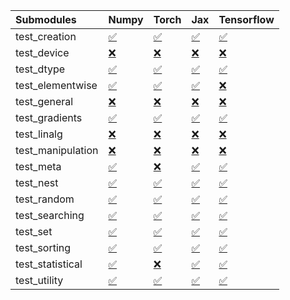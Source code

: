 | Submodules        | Numpy                                                                                                                           | Torch                                                                                                                           | Jax                                                                                                                             | Tensorflow                                                                                                                      |
|:------------------|:--------------------------------------------------------------------------------------------------------------------------------|:--------------------------------------------------------------------------------------------------------------------------------|:--------------------------------------------------------------------------------------------------------------------------------|:--------------------------------------------------------------------------------------------------------------------------------|
| test_creation     | <a href="https://github.com/unifyai/ivy/runs/7945440975?check_suite_focus=true" rel="noopener noreferrer" target="_blank">✅</a> | <a href="https://github.com/unifyai/ivy/runs/7945442024?check_suite_focus=true" rel="noopener noreferrer" target="_blank">✅</a> | <a href="https://github.com/unifyai/ivy/runs/7945443246?check_suite_focus=true" rel="noopener noreferrer" target="_blank">✅</a> | <a href="https://github.com/unifyai/ivy/runs/7945444191?check_suite_focus=true" rel="noopener noreferrer" target="_blank">✅</a> |
| test_device       | <a href="https://github.com/unifyai/ivy/runs/7945441038?check_suite_focus=true" rel="noopener noreferrer" target="_blank">❌</a> | <a href="https://github.com/unifyai/ivy/runs/7945442090?check_suite_focus=true" rel="noopener noreferrer" target="_blank">❌</a> | <a href="https://github.com/unifyai/ivy/runs/7945443331?check_suite_focus=true" rel="noopener noreferrer" target="_blank">❌</a> | <a href="https://github.com/unifyai/ivy/runs/7945444233?check_suite_focus=true" rel="noopener noreferrer" target="_blank">❌</a> |
| test_dtype        | <a href="https://github.com/unifyai/ivy/runs/7945441122?check_suite_focus=true" rel="noopener noreferrer" target="_blank">✅</a> | <a href="https://github.com/unifyai/ivy/runs/7945442139?check_suite_focus=true" rel="noopener noreferrer" target="_blank">✅</a> | <a href="https://github.com/unifyai/ivy/runs/7945443409?check_suite_focus=true" rel="noopener noreferrer" target="_blank">✅</a> | <a href="https://github.com/unifyai/ivy/runs/7945444278?check_suite_focus=true" rel="noopener noreferrer" target="_blank">✅</a> |
| test_elementwise  | <a href="https://github.com/unifyai/ivy/runs/7945441205?check_suite_focus=true" rel="noopener noreferrer" target="_blank">✅</a> | <a href="https://github.com/unifyai/ivy/runs/7945442214?check_suite_focus=true" rel="noopener noreferrer" target="_blank">✅</a> | <a href="https://github.com/unifyai/ivy/runs/7945443470?check_suite_focus=true" rel="noopener noreferrer" target="_blank">✅</a> | <a href="https://github.com/unifyai/ivy/runs/7945444327?check_suite_focus=true" rel="noopener noreferrer" target="_blank">❌</a> |
| test_general      | <a href="https://github.com/unifyai/ivy/runs/7945441260?check_suite_focus=true" rel="noopener noreferrer" target="_blank">❌</a> | <a href="https://github.com/unifyai/ivy/runs/7945442280?check_suite_focus=true" rel="noopener noreferrer" target="_blank">❌</a> | <a href="https://github.com/unifyai/ivy/runs/7945443511?check_suite_focus=true" rel="noopener noreferrer" target="_blank">❌</a> | <a href="https://github.com/unifyai/ivy/runs/7945444381?check_suite_focus=true" rel="noopener noreferrer" target="_blank">❌</a> |
| test_gradients    | <a href="https://github.com/unifyai/ivy/runs/7945441315?check_suite_focus=true" rel="noopener noreferrer" target="_blank">✅</a> | <a href="https://github.com/unifyai/ivy/runs/7945442384?check_suite_focus=true" rel="noopener noreferrer" target="_blank">✅</a> | <a href="https://github.com/unifyai/ivy/runs/7945443557?check_suite_focus=true" rel="noopener noreferrer" target="_blank">✅</a> | <a href="https://github.com/unifyai/ivy/runs/7945444451?check_suite_focus=true" rel="noopener noreferrer" target="_blank">✅</a> |
| test_linalg       | <a href="https://github.com/unifyai/ivy/runs/7945441409?check_suite_focus=true" rel="noopener noreferrer" target="_blank">❌</a> | <a href="https://github.com/unifyai/ivy/runs/7945442459?check_suite_focus=true" rel="noopener noreferrer" target="_blank">❌</a> | <a href="https://github.com/unifyai/ivy/runs/7945443607?check_suite_focus=true" rel="noopener noreferrer" target="_blank">❌</a> | <a href="https://github.com/unifyai/ivy/runs/7945444503?check_suite_focus=true" rel="noopener noreferrer" target="_blank">❌</a> |
| test_manipulation | <a href="https://github.com/unifyai/ivy/runs/7945441480?check_suite_focus=true" rel="noopener noreferrer" target="_blank">❌</a> | <a href="https://github.com/unifyai/ivy/runs/7945442538?check_suite_focus=true" rel="noopener noreferrer" target="_blank">❌</a> | <a href="https://github.com/unifyai/ivy/runs/7945443664?check_suite_focus=true" rel="noopener noreferrer" target="_blank">❌</a> | <a href="https://github.com/unifyai/ivy/runs/7945444562?check_suite_focus=true" rel="noopener noreferrer" target="_blank">❌</a> |
| test_meta         | <a href="https://github.com/unifyai/ivy/runs/7945441545?check_suite_focus=true" rel="noopener noreferrer" target="_blank">✅</a> | <a href="https://github.com/unifyai/ivy/runs/7945442614?check_suite_focus=true" rel="noopener noreferrer" target="_blank">❌</a> | <a href="https://github.com/unifyai/ivy/runs/7945443716?check_suite_focus=true" rel="noopener noreferrer" target="_blank">✅</a> | <a href="https://github.com/unifyai/ivy/runs/7945444621?check_suite_focus=true" rel="noopener noreferrer" target="_blank">✅</a> |
| test_nest         | <a href="https://github.com/unifyai/ivy/runs/7945441611?check_suite_focus=true" rel="noopener noreferrer" target="_blank">✅</a> | <a href="https://github.com/unifyai/ivy/runs/7945442686?check_suite_focus=true" rel="noopener noreferrer" target="_blank">✅</a> | <a href="https://github.com/unifyai/ivy/runs/7945443783?check_suite_focus=true" rel="noopener noreferrer" target="_blank">✅</a> | <a href="https://github.com/unifyai/ivy/runs/7945444670?check_suite_focus=true" rel="noopener noreferrer" target="_blank">✅</a> |
| test_random       | <a href="https://github.com/unifyai/ivy/runs/7945441666?check_suite_focus=true" rel="noopener noreferrer" target="_blank">✅</a> | <a href="https://github.com/unifyai/ivy/runs/7945442751?check_suite_focus=true" rel="noopener noreferrer" target="_blank">✅</a> | <a href="https://github.com/unifyai/ivy/runs/7945443836?check_suite_focus=true" rel="noopener noreferrer" target="_blank">✅</a> | <a href="https://github.com/unifyai/ivy/runs/7945444723?check_suite_focus=true" rel="noopener noreferrer" target="_blank">✅</a> |
| test_searching    | <a href="https://github.com/unifyai/ivy/runs/7945441719?check_suite_focus=true" rel="noopener noreferrer" target="_blank">✅</a> | <a href="https://github.com/unifyai/ivy/runs/7945442833?check_suite_focus=true" rel="noopener noreferrer" target="_blank">✅</a> | <a href="https://github.com/unifyai/ivy/runs/7945443905?check_suite_focus=true" rel="noopener noreferrer" target="_blank">✅</a> | <a href="https://github.com/unifyai/ivy/runs/7945444786?check_suite_focus=true" rel="noopener noreferrer" target="_blank">✅</a> |
| test_set          | <a href="https://github.com/unifyai/ivy/runs/7945441774?check_suite_focus=true" rel="noopener noreferrer" target="_blank">✅</a> | <a href="https://github.com/unifyai/ivy/runs/7945442906?check_suite_focus=true" rel="noopener noreferrer" target="_blank">✅</a> | <a href="https://github.com/unifyai/ivy/runs/7945444009?check_suite_focus=true" rel="noopener noreferrer" target="_blank">✅</a> | <a href="https://github.com/unifyai/ivy/runs/7945444853?check_suite_focus=true" rel="noopener noreferrer" target="_blank">✅</a> |
| test_sorting      | <a href="https://github.com/unifyai/ivy/runs/7945441840?check_suite_focus=true" rel="noopener noreferrer" target="_blank">✅</a> | <a href="https://github.com/unifyai/ivy/runs/7945442991?check_suite_focus=true" rel="noopener noreferrer" target="_blank">✅</a> | <a href="https://github.com/unifyai/ivy/runs/7945444052?check_suite_focus=true" rel="noopener noreferrer" target="_blank">✅</a> | <a href="https://github.com/unifyai/ivy/runs/7945444910?check_suite_focus=true" rel="noopener noreferrer" target="_blank">✅</a> |
| test_statistical  | <a href="https://github.com/unifyai/ivy/runs/7945441897?check_suite_focus=true" rel="noopener noreferrer" target="_blank">✅</a> | <a href="https://github.com/unifyai/ivy/runs/7945443069?check_suite_focus=true" rel="noopener noreferrer" target="_blank">❌</a> | <a href="https://github.com/unifyai/ivy/runs/7945444089?check_suite_focus=true" rel="noopener noreferrer" target="_blank">✅</a> | <a href="https://github.com/unifyai/ivy/runs/7945444958?check_suite_focus=true" rel="noopener noreferrer" target="_blank">✅</a> |
| test_utility      | <a href="https://github.com/unifyai/ivy/runs/7945441960?check_suite_focus=true" rel="noopener noreferrer" target="_blank">✅</a> | <a href="https://github.com/unifyai/ivy/runs/7945443156?check_suite_focus=true" rel="noopener noreferrer" target="_blank">✅</a> | <a href="https://github.com/unifyai/ivy/runs/7945444141?check_suite_focus=true" rel="noopener noreferrer" target="_blank">✅</a> | <a href="https://github.com/unifyai/ivy/runs/7945445002?check_suite_focus=true" rel="noopener noreferrer" target="_blank">✅</a> |